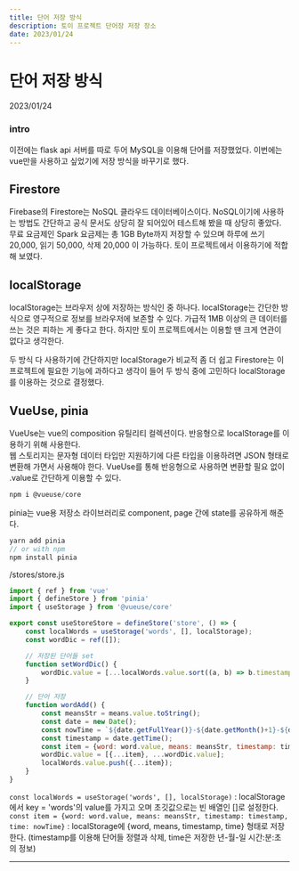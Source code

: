```yaml
---
title: 단어 저장 방식 
description: 토이 프로젝트 단어장 저장 장소
date: 2023/01/24
---
```


# 단어 저장 방식
<div class="flex justify-end text-sm">2023/01/24</div>

### intro
이전에는 flask api 서버를 따로 두어 MySQL을 이용해 단어를 저장했었다. 이번에는 vue만을 사용하고 싶었기에 저장 방식을 바꾸기로 했다.

## Firestore
Firebase의 Firestore는 NoSQL 클라우드 데이터베이스이다. NoSQL이기에 사용하는 방법도 간단하고 공식 문서도 상당히 잘 되어있어 테스트해 봤을 때 상당히 좋았다. 무료 요금제인 Spark 요금제는 총 1GB Byte까지 저장할 수 있으며 하루에 쓰기 20,000, 읽기 50,000, 삭제 20,000 이 가능하다. 토이 프로젝트에서 이용하기에 적합해 보였다.

## localStorage
localStorage는 브라우저 상에 저장하는 방식인 중 하나다. localStorage는 간단한 방식으로 영구적으로 정보를 브라우저에 보존할 수 있다. 가급적 1MB 이상의 큰 데이터를 쓰는 것은 피하는 게 좋다고 한다. 하지만 토이 프로젝트에서는 이용할 땐 크게 연관이 없다고 생각한다.  

두 방식 다 사용하기에 간단하지만 localStorage가 비교적 좀 더 쉽고 Firestore는 이 프로젝트에 필요한 기능에 과하다고 생각이 들어 두 방식 중에 고민하다 localStorage를 이용하는 것으로 결정했다. 

## VueUse, pinia
VueUse는 vue의 composition 유틸리티 컬렉션이다. 반응형으로 localStorage를 이용하기 위해 사용한다.  
웹 스토리지는 문자형 데이터 타입만 지원하기에 다른 타입을 이용하려면 JSON 형태로 변환해 가면서 사용해야 한다. VueUse를 통해 반응형으로 사용하면 변환할 필요 없이 .value로 간단하게 이용할 수 있다.
```js
npm i @vueuse/core
```
pinia는 vue용 저장소 라이브러리로 component, page 간에 state를 공유하게 해준다.
```js
yarn add pinia
// or with npm
npm install pinia
```
/stores/store.js
```js
import { ref } from 'vue'
import { defineStore } from 'pinia'
import { useStorage } from '@vueuse/core'

export const useStoreStore = defineStore('store', () => {
    const localWords = useStorage('words', [], localStorage);
    const wordDic = ref([]);

    // 저장된 단어들 set
    function setWordDic() {
        wordDic.value = [...localWords.value.sort((a, b) => b.timestamp-a.timestamp)];
    } 

    // 단어 저장
    function wordAdd() {
        const meansStr = means.value.toString();
        const date = new Date();
        const nowTime = `${date.getFullYear()}-${date.getMonth()+1}-${date.getDate()} ${date.getHours()}:${date.getMinutes()}:${date.getSeconds()}`;
        const timestamp = date.getTime();
        const item = {word: word.value, means: meansStr, timestamp: timestamp, time: nowTime};
        wordDic.value = [{...item}, ...wordDic.value];
        localWords.value.push({...item});
    }
}
```
`const localWords = useStorage('words', [], localStorage)` : localStorage에서 key = 'words'의 value를 가지고 오며 초깃값으로는 빈 배열인 \[]로 설정한다.  
`const item = {word: word.value, means: meansStr, timestamp: timestamp, time: nowTime}` : localStorage에 {word, means, timestamp, time} 형태로 저장한다. (timestamp를 이용해 단어들 정렬과 삭제, time은 저장한 년-월-일 시간:분:초 의 정보)


---